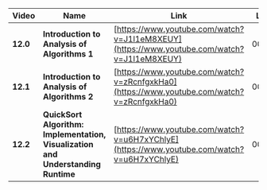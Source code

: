 | Video    | Name                                         | Link                                                                                       | Length   |
| -------- | -------------------------------------------- | ------------------------------------------------------------------------------------------ | -------- |
| **12.0**| **Introduction to Analysis of Algorithms 1**| [https://www.youtube.com/watch?v=J1l1eM8XEUY](https://www.youtube.com/watch?v=J1l1eM8XEUY) | 00:46:50 |
| **12.1**| **Introduction to Analysis of Algorithms 2**| [https://www.youtube.com/watch?v=zRcnfgxkHa0](https://www.youtube.com/watch?v=zRcnfgxkHa0) | 00:22:09 |
| **12.2**| **QuickSort Algorithm: Implementation, Visualization and Understanding Runtime**| [https://www.youtube.com/watch?v=u6H7xYChlyE](https://www.youtube.com/watch?v=u6H7xYChlyE) | 00:38:24 |
